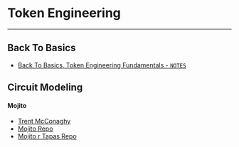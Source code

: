 # Token Engineering

---

## Back To Basics
- [Back To Basics, Token Engineering Fundamentals - `NOTES`](/blokchain/tools/token_engineering/back-to-basics_token-engineering.md)

## Circuit Modeling

#### Mojito
- [Trent McConaghy](http://www.trent.st/)
- [Mojito Repo](https://github.com/trentmc/mojito)
- [Mojito r Tapas Repo](https://github.com/trentmc/mojito_r_tapas)
